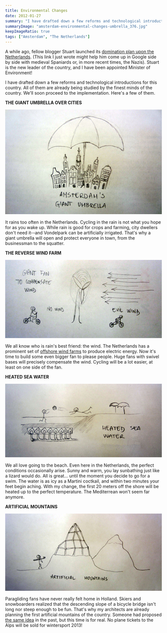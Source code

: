 ```yaml
---
title: Environmental Changes
date: 2012-01-27
summary: "I have drafted down a few reforms and technological introductions for this country."
summaryImage: "amsterdam-environmental-changes-umbrella_376.jpg"
keepImageRatio: true
tags: ["Amsterdam", "The Netherlands"]
---
```


A while ago, fellow blogger Stuart launched its [domination plan upon the Netherlands](http://www.invadingholland.com/?p=3102). (This link I just wrote might help him come up in Google side by side with medieval Spaniards or, in more recent times, the Nazis). Stuart is the new leader of the country, and I have been appointed Minister of Environment!

I have drafted down a few reforms and technological introductions for this country. All of them are already being studied by the finest minds of the country. We'll soon proceed to the implementation. Here's a few of them.

**THE GIANT UMBRELLA OVER CITIES**

![](amsterdam-environmental-changes-umbrella_376.jpg)

It rains too often in the Netherlands. Cycling in the rain is not what you hope for as you wake up. While rain is good for crops and farming, city dwellers don't need it--and Vondelpark can be artificially irrigated. That's why a giant umbrella will open and protect everyone in town, from the businessman to the squatter.

**THE REVERSE WIND FARM**

![](amsterdam-environmental-changes-fan_281.jpg)

We all know who is rain's best friend: the wind. The Netherlands has a prominent set of [offshore wind farms](http://www.rnw.nl/english/article/record-breaking-wind-farms-run-subsidies) to produce electric energy. Now it's time to build some even bigger fan to please people. Huge fans with swivel bases will precisely compensate the wind. Cycling will be a lot easier, at least on one side of the fan.

**HEATED SEA WATER**

![](amsterdam-environmental-changes-sea_264.jpg)

We all love going to the beach. Even here in the Netherlands, the perfect conditions occasionally arise. Sunny and warm, you lay sunbathing just like a lizard would do. All is great... until the moment you decide to go for a swim. The water is as icy as a Martini coctkail, and within two minutes your feet begin aching. With my change, the first 20 meters off the shore will be heated up to the perfect temperature. The Mediterrean won't seem far anymore.

**ARTIFICIAL MOUNTAINS**

![](amsterdam-environmental-changes-mountains_278.jpg)

Paragliding fans have never really felt home in Holland. Skiers and snowboarders realized that the descending slope of a bicycle bridge isn't long nor steep enough to be fun. That's why my architects are already planning the first artificial mountains of the country. Someone had proposed [the same idea](http://www.dailymail.co.uk/news/article-2032230/Mountain-Holland-Engineers-brainstorm-ideas-jokey-request-journalist.html) in the past, but this time is for real. No plane tickets to the Alps will be sold for wintersport 2013!

